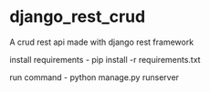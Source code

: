 # django_rest_crud
A crud rest api made with django rest framework

install requirements - pip install -r requirements.txt

run command - python manage.py runserver

